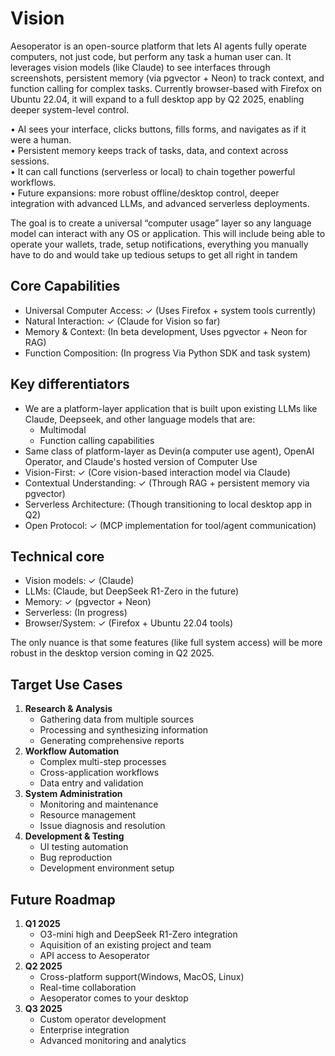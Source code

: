 # Vision

Aesoperator is an open-source platform that lets AI agents fully operate computers, not just code, but perform any task a human user can. It leverages vision models (like Claude) to see interfaces through screenshots, persistent memory (via pgvector + Neon) to track context, and function calling for complex tasks. Currently browser-based with Firefox on Ubuntu 22.04, it will expand to a full desktop app by Q2 2025, enabling deeper system-level control.

• AI sees your interface, clicks buttons, fills forms, and navigates as if it were a human.\
• Persistent memory keeps track of tasks, data, and context across sessions.\
• It can call functions (serverless or local) to chain together powerful workflows.\
• Future expansions: more robust offline/desktop control, deeper integration with advanced LLMs, and advanced serverless deployments.

The goal is to create a universal “computer usage” layer so any language model can interact with any OS or application. This will include being able to operate your wallets, trade, setup notifications, everything you manually have to do and would take up tedious setups to get all right in tandem

## Core Capabilities

* Universal Computer Access: ✓ (Uses Firefox + system tools currently)
* Natural Interaction: ✓ (Claude for Vision so far)
* Memory & Context: (In beta development, Uses pgvector + Neon for RAG)
* Function Composition: (In progress Via Python SDK and task system)

## Key differentiators

* We are a platform-layer application that is built upon existing LLMs like Claude, Deepseek, and other language models that are:&#x20;
  * Multimodal
  * Function calling capabilities
* Same class of platform-layer as Devin(a computer use agent), OpenAI Operator, and Claude's hosted version of Computer Use
* Vision-First: ✓ (Core vision-based interaction model via Claude)
* Contextual Understanding: ✓ (Through RAG + persistent memory via pgvector)
* Serverless Architecture:  (Though transitioning to local desktop app in Q2)
* Open Protocol: ✓ (MCP implementation for tool/agent communication)

## Technical core

* Vision models: ✓ (Claude)
* LLMs:  (Claude, but DeepSeek R1-Zero in the future)
* Memory: ✓ (pgvector + Neon)
* Serverless:  (In progress)
* Browser/System: ✓ (Firefox + Ubuntu 22.04 tools)

The only nuance is that some features (like full system access) will be more robust in the desktop version coming in Q2 2025.

## Target Use Cases

1. **Research & Analysis**
   * Gathering data from multiple sources
   * Processing and synthesizing information
   * Generating comprehensive reports
2. **Workflow Automation**
   * Complex multi-step processes
   * Cross-application workflows
   * Data entry and validation
3. **System Administration**
   * Monitoring and maintenance
   * Resource management
   * Issue diagnosis and resolution
4. **Development & Testing**
   * UI testing automation
   * Bug reproduction
   * Development environment setup

## Future Roadmap

1. **Q1 2025**
   * O3-mini high and DeepSeek R1-Zero integration
   * Aquisition of an existing project and team
   * API access to Aesoperator
2. **Q2 2025**
   * Cross-platform support(Windows, MacOS, Linux)
   * Real-time collaboration
   * Aesoperator comes to your desktop
3. **Q3 2025**
   * Custom operator development
   * Enterprise integration
   * Advanced monitoring and analytics
